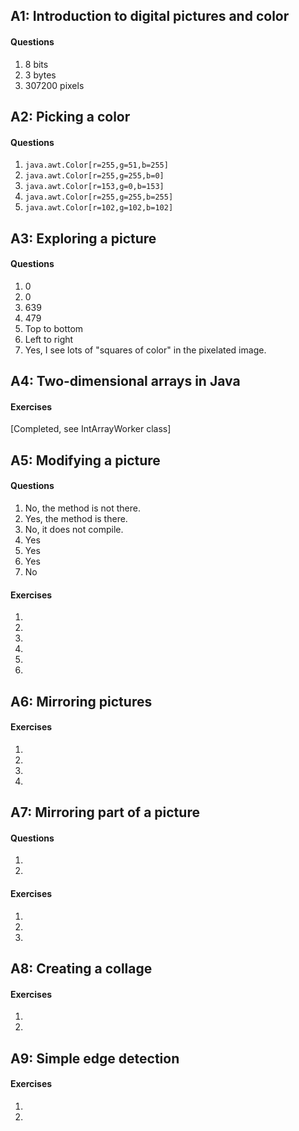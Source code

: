 ## A1: Introduction to digital pictures and color

#### Questions

1. 8 bits
2. 3 bytes
3. 307200 pixels


## A2: Picking a color

#### Questions

1. `java.awt.Color[r=255,g=51,b=255]`
2. `java.awt.Color[r=255,g=255,b=0]`
3. `java.awt.Color[r=153,g=0,b=153]`
4. `java.awt.Color[r=255,g=255,b=255]`
5. `java.awt.Color[r=102,g=102,b=102]`


## A3: Exploring a picture

#### Questions

1. 0
2. 0
3. 639
4. 479
5. Top to bottom
6. Left to right
7. Yes, I see lots of "squares of color" in the pixelated image.


## A4: Two-dimensional arrays in Java

#### Exercises

[Completed, see IntArrayWorker class]

## A5: Modifying a picture

#### Questions

1. No, the method is not there.
2. Yes, the method is there.
3. No, it does not compile.
4. Yes
5. Yes
6. Yes
7. No

#### Exercises

1.
2.
3.
4.
5.
6.


## A6: Mirroring pictures

#### Exercises

1.
2.
3.
4.


## A7: Mirroring part of a picture

#### Questions

1.
2.

#### Exercises

1.
2.
3.


## A8: Creating a collage

#### Exercises

1.
2.


## A9: Simple edge detection

#### Exercises

1.
2.
